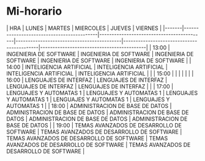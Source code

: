 # Mi-horario
| HRA   | LUNES                                     | MARTES                                    | MIERCOLES                                 | JUEVES                                    | VIERNES                                   | |-------|-------------------------------------------|-------------------------------------------|-------------------------------------------|-------------------------------------------|-------------------------------------------| | 13:00 | INGENIERIA DE SOFTWARE                    | INGENIERIA DE SOFTWARE                    | INGENIERIA DE SOFTWARE                    | INGENIERIA DE SOFTWARE                    | INGENIERIA DE SOFTWARE                    | | 14:00 | INTELIGENCIA ARTIFICIAL                   | INTELIGENCIA ARTIFICIAL                   | INTELIGENCIA ARTIFICIAL                   | INTELIGENCIA ARTIFICIAL                   |                                           | | 15:00 |                                           |                                           |                                           |                                           |                                           | | 16:00 | LENGUAJES DE INTERFAZ                     | LENGUAJES DE INTERFAZ                     | LENGUAJES DE INTERFAZ                     | LENGUAJES DE INTERFAZ                     |                                           | | 17:00 | LENGUAJES Y AUTOMATAS 1                   | LENGUAJES Y AUTOMATAS 1                   | LENGUAJES Y AUTOMATAS 1                   | LENGUAJES Y AUTOMATAS 1                   | LENGUAJES Y AUTOMATAS 1                   | | 18:00 | ADMINISTRACION DE BASE DE DATOS           | ADMINISTRACION DE BASE DE DATOS           | ADMINISTRACION DE BASE DE DATOS           | ADMINISTRACION DE BASE DE DATOS           | ADMINISTRACION DE BASE DE DATOS           | | 19:00 | TEMAS AVANZADOS DE DESARROLLO DE SOFTWARE | TEMAS AVANZADOS DE DESARROLLO DE SOFTWARE | TEMAS AVANZADOS DE DESARROLLO DE SOFTWARE | TEMAS AVANZADOS DE DESARROLLO DE SOFTWARE | TEMAS AVANZADOS DE DESARROLLO DE SOFTWARE |
